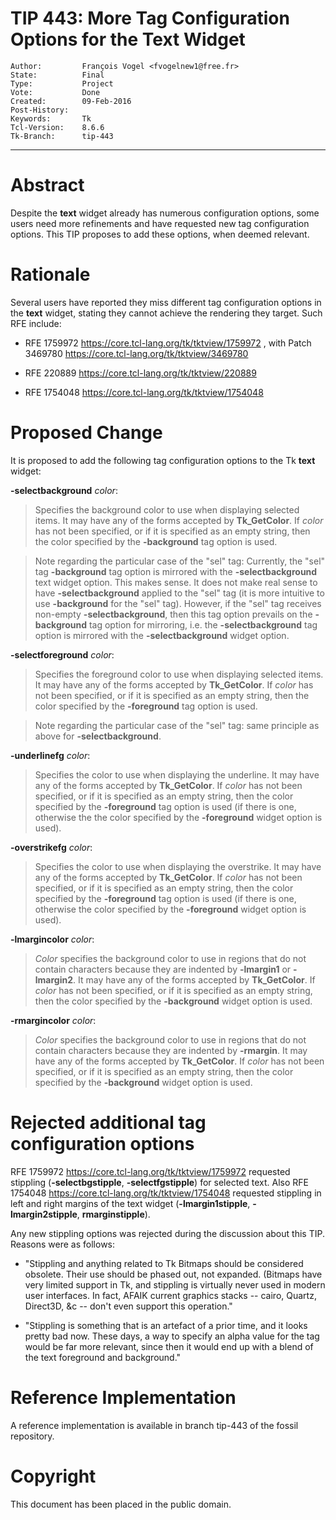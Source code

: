 # TIP 443: More Tag Configuration Options for the Text Widget
	Author:         François Vogel <fvogelnew1@free.fr>
	State:          Final
	Type:           Project
	Vote:           Done
	Created:        09-Feb-2016
	Post-History:   
	Keywords:       Tk
	Tcl-Version:    8.6.6
	Tk-Branch:      tip-443
-----

# Abstract

Despite the **text** widget already has numerous configuration options, some
users need more refinements and have requested new tag configuration options.
This TIP proposes to add these options, when deemed relevant.

# Rationale

Several users have reported they miss different tag configuration options in
the **text** widget, stating they cannot achieve the rendering they target.
Such RFE include:

 * RFE 1759972 <https://core.tcl-lang.org/tk/tktview/1759972> , with Patch
   3469780 <https://core.tcl-lang.org/tk/tktview/3469780> 

 * RFE 220889 <https://core.tcl-lang.org/tk/tktview/220889> 

 * RFE 1754048 <https://core.tcl-lang.org/tk/tktview/1754048> 

# Proposed Change

It is proposed to add the following tag configuration options to the Tk
**text** widget:

**-selectbackground** _color_:

 > Specifies the background color to use
   when displaying selected items. It may have any of the forms accepted by
   **Tk\_GetColor**. If _color_ has not been specified, or if it is
   specified as an empty string, then the color specified by the
   **-background** tag option is used.

 > Note regarding the particular case of the "sel"
 tag: Currently, the "sel" tag **-background** tag option is mirrored with
 the **-selectbackground** text widget option. This makes sense. It does not
 make real sense to have **-selectbackground** applied to the "sel" tag \(it
 is more intuitive to use **-background** for the "sel" tag\). However, if the
 "sel" tag receives non-empty **-selectbackground**, then this tag option
 prevails on the **-background** tag option for mirroring, i.e. the
 **-selectbackground** tag option is mirrored with the
 **-selectbackground** widget option.

**-selectforeground** _color_:

 > Specifies the foreground color to use
   when displaying selected items. It may have any of the forms accepted by
   **Tk\_GetColor**. If _color_ has not been specified, or if it is
   specified as an empty string, then the color specified by the
   **-foreground** tag option is used.

 > Note regarding the particular case of the "sel"
 tag: same principle as above for **-selectbackground**.

**-underlinefg** _color_:

 > Specifies the color to use when displaying
   the underline. It may have any of the forms accepted by **Tk\_GetColor**.
   If _color_ has not been specified, or if it is specified as an empty
   string, then the color specified by the **-foreground** tag option is
   used \(if there is one, otherwise the the color specified by the
   **-foreground** widget option is used\).

**-overstrikefg** _color_:

 > Specifies the color to use when
   displaying the overstrike. It may have any of the forms accepted by
   **Tk\_GetColor**. If _color_ has not been specified, or if it is
   specified as an empty string, then the color specified by the
   **-foreground** tag option is used \(if there is one, otherwise the
   color specified by the **-foreground** widget option is used\).

**-lmargincolor** _color_:

 > _Color_ specifies the background color
   to use in regions that do not contain characters because they are
   indented by **-lmargin1** or **-lmargin2**. It may have any of the
   forms accepted by **Tk\_GetColor**. If _color_ has not been specified,
   or if it is specified as an empty string, then the color specified by the
   **-background** widget option is used.

**-rmargincolor** _color_:

 > _Color_ specifies the background color
   to use in regions that do not contain characters because they are
   indented by **-rmargin**. It may have any of the forms accepted by
   **Tk\_GetColor**. If _color_ has not been specified, or if it is
   specified as an empty string, then the color specified by the
   **-background** widget option is used.

# Rejected additional tag configuration options

RFE 1759972 <https://core.tcl-lang.org/tk/tktview/1759972>  requested stippling
\(**-selectbgstipple**, **-selectfgstipple**\) for selected text. Also RFE 1754048 <https://core.tcl-lang.org/tk/tktview/1754048>  requested stippling in left and right margins of the text widget \(**-lmargin1stipple**, **-lmargin2stipple**, **rmarginstipple**\).

Any new stippling options was rejected during the discussion about this
TIP. Reasons were as follows:

 * "Stippling and anything related to Tk Bitmaps should be considered
   obsolete. Their use should be phased out, not expanded. \(Bitmaps have
   very limited support in Tk, and stippling is virtually never used in
   modern user interfaces. In fact, AFAIK current graphics stacks --
   cairo, Quartz, Direct3D, &c -- don't even support this operation."

 * "Stippling is something that is an artefact of a prior time, and it
   looks pretty bad now. These days, a way to specify an alpha value for
   the tag would be far more relevant, since then it would end up with a
   blend of the text foreground and background."

# Reference Implementation

A reference implementation is available in branch tip-443 of the fossil
repository.

# Copyright

This document has been placed in the public domain.

